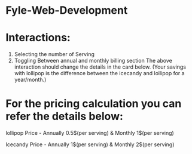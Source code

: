 # Fyle-Web-Development

# Interactions:
1) Selecting the number of Serving
2) Toggling Between annual and monthly billing section
The above interaction should change the details in the card below.
(Your savings with lollipop is the difference between the icecandy and lollipop for a year/month.)

# For the pricing calculation you can refer the details below:
lollipop Price  - Annually 0.5$(per serving) & Monthly 1$(per serving)

Icecandy Price  - Annually 1$(per serving) & Monthly 2$(per serving)
